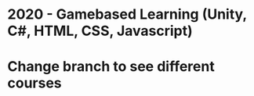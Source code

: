 # 2020 - Gamebased Learning (Unity, C#, HTML, CSS, Javascript)
# Change branch to see different courses
